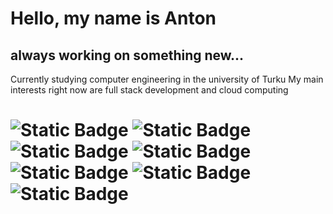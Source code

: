 # Hello, my name is Anton
## always working on something new...

Currently studying computer engineering in the university of Turku
My main interests right now are full stack development and cloud computing

# ![Static Badge](https://img.shields.io/badge/JavaScript-%23F7DF1E?style=for-the-badge&logo=javascript&logoColor=black) ![Static Badge](https://img.shields.io/badge/Python-%233776AB?style=for-the-badge&logo=python&logoColor=white) ![Static Badge](https://img.shields.io/badge/HTML-%23E34F26?style=for-the-badge&logo=html5&logoColor=white) ![Static Badge](https://img.shields.io/badge/CSS-%23663399?style=for-the-badge&logo=css&logoColor=white) ![Static Badge](https://img.shields.io/badge/SQLite-%23003B57?style=for-the-badge&logo=sqlite) ![Static Badge](https://img.shields.io/badge/React-%2361DAFB?style=for-the-badge&logo=react&logoColor=black) ![Static Badge](https://img.shields.io/badge/Express-%23000000?style=for-the-badge&logo=express&logoColor=white)





